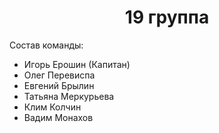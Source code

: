 <div align="center">
  
# 19 группа
  
</div>
  
Состав команды:  
 - Игорь Ерошин (Капитан)
 - Олег Перевиспа
 - Евгений Брылин
 - Татьяна Меркурьева
 - Клим Колчин
 - Вадим Монахов  
